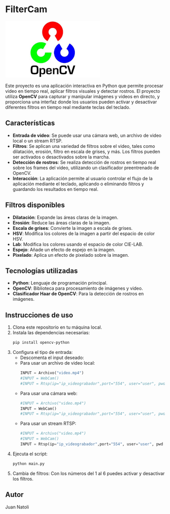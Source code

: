 # FilterCam

<img src="img/opencv.jpg" alt="Logo opencv" width="300">

Este proyecto es una aplicación interactiva en Python que permite procesar video en tiempo real, aplicar filtros visuales y detectar rostros. El proyecto utiliza **OpenCV** para capturar y manipular imágenes y videos en directo, y proporciona una interfaz donde los usuarios pueden activar y desactivar diferentes filtros en tiempo real mediante teclas del teclado.

## **Características**
- **Entrada de video**: Se puede usar una cámara web, un archivo de video local o un stream RTSP.
- **Filtros**: Se aplican una variedad de filtros sobre el video, tales como dilatación, erosión, filtro en escala de grises, y más. Los filtros pueden ser activados o desactivados sobre la marcha.
- **Detección de rostros**: Se realiza detección de rostros en tiempo real sobre los frames del video, utilizando un clasificador preentrenado de OpenCV.
- **Interacción**: La aplicación permite al usuario controlar el flujo de la aplicación mediante el teclado, aplicando o eliminando filtros y guardando los resultados en tiempo real.

## **Filtros disponibles**
- **Dilatación**: Expande las áreas claras de la imagen.
- **Erosión**: Reduce las áreas claras de la imagen.
- **Escala de grises**: Convierte la imagen a escala de grises.
- **HSV**: Modifica los colores de la imagen a partir del espacio de color HSV.
- **Lab**: Modifica los colores usando el espacio de color CIE-LAB.
- **Espejo**: Añade un efecto de espejo en la imagen.
- **Pixelado**: Aplica un efecto de pixelado sobre la imagen.

## **Tecnologías utilizadas**
- **Python**: Lenguaje de programación principal.
- **OpenCV**: Biblioteca para procesamiento de imágenes y video.
- **Clasificador Haar de OpenCV**: Para la detección de rostros en imágenes.

## **Instrucciones de uso**
1. Clona este repositorio en tu máquina local.
2. Instala las dependencias necesarias:
    ```bash
    pip install opencv-python
    ```
3. Configura el tipo de entrada:
    - Descomenta el input deseado:
    - Para usar un archivo de video local:
        ```python
        INPUT = Archivo("video.mp4")
        #INPUT = WebCam()
        #INPUT = Rtsp(ip="ip_videograbador",port="554", user="user", pwd ="Password")
        ```
    - Para usar una cámara web:
        ```python
        #INPUT = Archivo("video.mp4")
        INPUT = WebCam()
        #INPUT = Rtsp(ip="ip_videograbador",port="554", user="user", pwd ="Password")
        ```
    - Para usar un stream RTSP:
        ```python
        #INPUT = Archivo("video.mp4")
        #INPUT = WebCam()
        INPUT = Rtsp(ip="ip_videograbador",port="554", user="user", pwd ="Password")
        ```
5. Ejecuta el script:
    ```bash
    python main.py
    ```
6. Cambia de filtros:
Con los números del 1 al 6 puedes activar y desactivar los filtros.

## **Autor**
Juan Natoli

